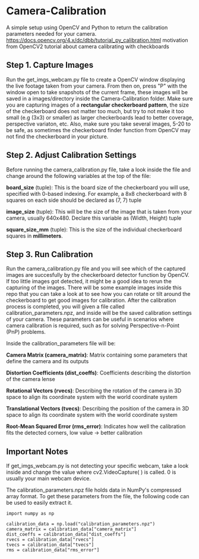 # Camera-Calibration

A simple setup using OpenCV and Python to return the calibration parameters needed for your camera. 
https://docs.opencv.org/4.x/dc/dbb/tutorial_py_calibration.html motivation from OpenCV2 tutorial about camera calibrating with checkboards

## Step 1. Capture Images
Run the get_imgs_webcam.py file to create a OpenCV window displaying the live footage taken from your camera. From then on, press "P" with the window open to take snapshots of the current frame, these images will be saved in a images/directory inside the Camera-Calibration folder. Make sure you are capturing images of a **rectangular checkerboard pattern**, the size of the checkerboard does not matter too much, but try to not make it too small (e.g (3x3) or smaller) as larger checkerboards lead to better coverage, perspective variaton, etc. Also, make sure you take several images, 5-20 to be safe, as sometimes the checkerboard finder function from OpenCV may not find the checkerboard in your picture. 

## Step 2. Adjust Calibration Settings
Before running the camera_calibration.py file, take a look inside the file and change around the following variables at the top of the file:

**board_size** (tuple): This is the board size of the checkerboard you will use, specified with 0-based indexing. For example, a 8x8 checkerboard with 8 squares on each side should be declared as (7, 7) tuple

**image_size** (tuple): This will be the size of the image that is taken from your camera, usually 640x480. Declare this variable as (Width, Height) tuple

**square_size_mm** (tuple): This is the size of the individual checkerboard squares in **millimeters**.

## Step 3. Run Calibration

Run the camera_calibration.py file and you will see which of the captured images are succesfully by the checkerboard detector function by OpenCV. If too little images got detected, it might be a good idea to rerun the capturing of the images. There will be some example images inside this repo that you can take a look at to see how you can rotate or tilt around the checkerboard to get good images for calibration. After the calibration process is completed, you will given a file called calibration_parameters.npz, and inside will be the saved calibration settings of your camera. These parameters can be useful in scenarios where camera calibration is required, such as for solving Perspective-n-Point (PnP) problems.

Inside the calibration_parameters file will be:

**Camera Matrix (camera_matrix)**: Matrix containing some parameters that define the camera and its outputs

**Distortion Coefficients (dist_coeffs)**: Coefficients describing the distortion of the camera lense

**Rotational Vectors (rvecs)**: Describing the rotation of the camera in 3D space to align its coordinate system with the world coordinate system

**Translational Vectors (tvecs)**: Describing the position of the camera in 3D space to align its coordinate system with the world coordinate system

**Root-Mean Squared Error (rms_error)**: Indicates how well the calibration fits the detected corners, low value -> better calibration

## Important Notes
If get_imgs_webcam.py is not detecting your specific webcam, take a look inside and change the value where cv2.VideoCapture( ) is called. 0 is usually your main webcam device.

The calibration_parameters.npz file holds data in NumPy's compressed array format. To get these parameters from the file, the following code can be used to easily extract it.

```
import numpy as np

calibration_data = np.load("calibration_parameters.npz")
camera_matrix = calibration_data["camera_matrix"]
dist_coeffs = calibration_data["dist_coeffs"]
rvecs = calibration_data["rvecs"]
tvecs = calibration_data["tvecs"]
rms = calibration_data["rms_error"]
```

